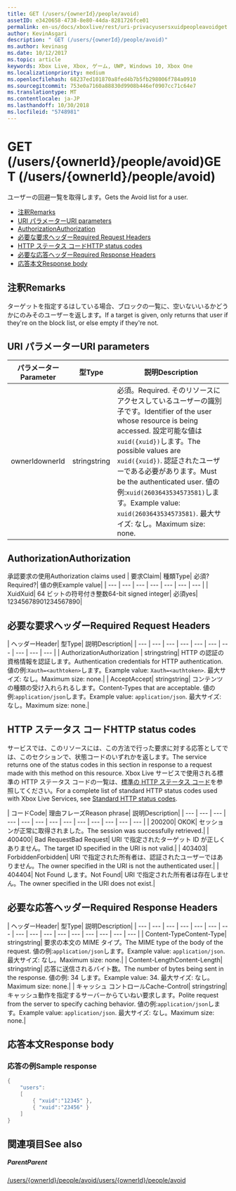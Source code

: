 ```yaml
---
title: GET (/users/{ownerId}/people/avoid)
assetID: e3420658-4738-8e80-44da-8281726fce01
permalink: en-us/docs/xboxlive/rest/uri-privacyusersxuidpeopleavoidget.html
author: KevinAsgari
description: " GET (/users/{ownerId}/people/avoid)"
ms.author: kevinasg
ms.date: 10/12/2017
ms.topic: article
keywords: Xbox Live, Xbox, ゲーム, UWP, Windows 10, Xbox One
ms.localizationpriority: medium
ms.openlocfilehash: 68237ed101870a8fed4b7b5fb298006f784a0910
ms.sourcegitcommit: 753e0a7160a88830d9908b446ef0907cc71c64e7
ms.translationtype: MT
ms.contentlocale: ja-JP
ms.lasthandoff: 10/30/2018
ms.locfileid: "5748981"
---
```

# <a name="get-usersowneridpeopleavoid"></a><span data-ttu-id="d3e4e-104">GET (/users/{ownerId}/people/avoid)</span><span class="sxs-lookup"><span data-stu-id="d3e4e-104">GET (/users/{ownerId}/people/avoid)</span></span>
<span data-ttu-id="d3e4e-105">ユーザーの回避一覧を取得します。</span><span class="sxs-lookup"><span data-stu-id="d3e4e-105">Gets the Avoid list for a user.</span></span>

  * [<span data-ttu-id="d3e4e-106">注釈</span><span class="sxs-lookup"><span data-stu-id="d3e4e-106">Remarks</span></span>](#ID4EQ)
  * [<span data-ttu-id="d3e4e-107">URI パラメーター</span><span class="sxs-lookup"><span data-stu-id="d3e4e-107">URI parameters</span></span>](#ID4EZ)
  * [<span data-ttu-id="d3e4e-108">Authorization</span><span class="sxs-lookup"><span data-stu-id="d3e4e-108">Authorization</span></span>](#ID4EEB)
  * [<span data-ttu-id="d3e4e-109">必要な要求ヘッダー</span><span class="sxs-lookup"><span data-stu-id="d3e4e-109">Required Request Headers</span></span>](#ID4EJC)
  * [<span data-ttu-id="d3e4e-110">HTTP ステータス コード</span><span class="sxs-lookup"><span data-stu-id="d3e4e-110">HTTP status codes</span></span>](#ID4EYD)
  * [<span data-ttu-id="d3e4e-111">必要な応答ヘッダー</span><span class="sxs-lookup"><span data-stu-id="d3e4e-111">Required Response Headers</span></span>](#ID4E1F)
  * [<span data-ttu-id="d3e4e-112">応答本文</span><span class="sxs-lookup"><span data-stu-id="d3e4e-112">Response body</span></span>](#ID4ESH)

<a id="ID4EQ"></a>


## <a name="remarks"></a><span data-ttu-id="d3e4e-113">注釈</span><span class="sxs-lookup"><span data-stu-id="d3e4e-113">Remarks</span></span>

<span data-ttu-id="d3e4e-114">ターゲットを指定するはしている場合、ブロックの一覧に、空いないいるかどうかにのみそのユーザーを返します。</span><span class="sxs-lookup"><span data-stu-id="d3e4e-114">If a target is given, only returns that user if they're on the block list, or else empty if they're not.</span></span>

<a id="ID4EZ"></a>


## <a name="uri-parameters"></a><span data-ttu-id="d3e4e-115">URI パラメーター</span><span class="sxs-lookup"><span data-stu-id="d3e4e-115">URI parameters</span></span>

| <span data-ttu-id="d3e4e-116">パラメーター</span><span class="sxs-lookup"><span data-stu-id="d3e4e-116">Parameter</span></span>| <span data-ttu-id="d3e4e-117">型</span><span class="sxs-lookup"><span data-stu-id="d3e4e-117">Type</span></span>| <span data-ttu-id="d3e4e-118">説明</span><span class="sxs-lookup"><span data-stu-id="d3e4e-118">Description</span></span>|
| --- | --- | --- |
| <span data-ttu-id="d3e4e-119">ownerId</span><span class="sxs-lookup"><span data-stu-id="d3e4e-119">ownerId</span></span>| <span data-ttu-id="d3e4e-120">string</span><span class="sxs-lookup"><span data-stu-id="d3e4e-120">string</span></span>| <span data-ttu-id="d3e4e-121">必須。</span><span class="sxs-lookup"><span data-stu-id="d3e4e-121">Required.</span></span> <span data-ttu-id="d3e4e-122">そのリソースにアクセスしているユーザーの識別子です。</span><span class="sxs-lookup"><span data-stu-id="d3e4e-122">Identifier of the user whose resource is being accessed.</span></span> <span data-ttu-id="d3e4e-123">設定可能な値は<code>xuid({xuid})</code>します。</span><span class="sxs-lookup"><span data-stu-id="d3e4e-123">The possible values are <code>xuid({xuid})</code>.</span></span> <span data-ttu-id="d3e4e-124">認証されたユーザーである必要があります。</span><span class="sxs-lookup"><span data-stu-id="d3e4e-124">Must be the authenticated user.</span></span> <span data-ttu-id="d3e4e-125">値の例:<code>xuid(2603643534573581)</code>します。</span><span class="sxs-lookup"><span data-stu-id="d3e4e-125">Example value: <code>xuid(2603643534573581)</code>.</span></span> <span data-ttu-id="d3e4e-126">最大サイズ: なし。</span><span class="sxs-lookup"><span data-stu-id="d3e4e-126">Maximum size: none.</span></span> |

<a id="ID4EEB"></a>


## <a name="authorization"></a><span data-ttu-id="d3e4e-127">Authorization</span><span class="sxs-lookup"><span data-stu-id="d3e4e-127">Authorization</span></span>

<span data-ttu-id="d3e4e-128">承認要求の使用</span><span class="sxs-lookup"><span data-stu-id="d3e4e-128">Authorization claims used</span></span> | <span data-ttu-id="d3e4e-129">要求</span><span class="sxs-lookup"><span data-stu-id="d3e4e-129">Claim</span></span>| <span data-ttu-id="d3e4e-130">種類</span><span class="sxs-lookup"><span data-stu-id="d3e4e-130">Type</span></span>| <span data-ttu-id="d3e4e-131">必須?</span><span class="sxs-lookup"><span data-stu-id="d3e4e-131">Required?</span></span>| <span data-ttu-id="d3e4e-132">値の例</span><span class="sxs-lookup"><span data-stu-id="d3e4e-132">Example value</span></span>|
| --- | --- | --- | --- | --- | --- | --- |
| <span data-ttu-id="d3e4e-133">Xuid</span><span class="sxs-lookup"><span data-stu-id="d3e4e-133">Xuid</span></span>| <span data-ttu-id="d3e4e-134">64 ビットの符号付き整数</span><span class="sxs-lookup"><span data-stu-id="d3e4e-134">64-bit signed integer</span></span>| <span data-ttu-id="d3e4e-135">必須</span><span class="sxs-lookup"><span data-stu-id="d3e4e-135">yes</span></span>| <span data-ttu-id="d3e4e-136">1234567890</span><span class="sxs-lookup"><span data-stu-id="d3e4e-136">1234567890</span></span>|

<a id="ID4EJC"></a>


## <a name="required-request-headers"></a><span data-ttu-id="d3e4e-137">必要な要求ヘッダー</span><span class="sxs-lookup"><span data-stu-id="d3e4e-137">Required Request Headers</span></span>

| <span data-ttu-id="d3e4e-138">ヘッダー</span><span class="sxs-lookup"><span data-stu-id="d3e4e-138">Header</span></span>| <span data-ttu-id="d3e4e-139">型</span><span class="sxs-lookup"><span data-stu-id="d3e4e-139">Type</span></span>| <span data-ttu-id="d3e4e-140">説明</span><span class="sxs-lookup"><span data-stu-id="d3e4e-140">Description</span></span>|
| --- | --- | --- | --- | --- | --- | --- | --- | --- | --- |
| <span data-ttu-id="d3e4e-141">Authorization</span><span class="sxs-lookup"><span data-stu-id="d3e4e-141">Authorization</span></span> | <span data-ttu-id="d3e4e-142">string</span><span class="sxs-lookup"><span data-stu-id="d3e4e-142">string</span></span>| <span data-ttu-id="d3e4e-143">HTTP の認証の資格情報を認証します。</span><span class="sxs-lookup"><span data-stu-id="d3e4e-143">Authentication credentials for HTTP authentication.</span></span> <span data-ttu-id="d3e4e-144">値の例:<code>Xauth=&lt;authtoken></code>します。</span><span class="sxs-lookup"><span data-stu-id="d3e4e-144">Example value: <code>Xauth=&lt;authtoken></code>.</span></span> <span data-ttu-id="d3e4e-145">最大サイズ: なし。</span><span class="sxs-lookup"><span data-stu-id="d3e4e-145">Maximum size: none.</span></span>|
| <span data-ttu-id="d3e4e-146">Accept</span><span class="sxs-lookup"><span data-stu-id="d3e4e-146">Accept</span></span>| <span data-ttu-id="d3e4e-147">string</span><span class="sxs-lookup"><span data-stu-id="d3e4e-147">string</span></span>| <span data-ttu-id="d3e4e-148">コンテンツの種類の受け入れられるします。</span><span class="sxs-lookup"><span data-stu-id="d3e4e-148">Content-Types that are acceptable.</span></span> <span data-ttu-id="d3e4e-149">値の例:<code>application/json</code>します。</span><span class="sxs-lookup"><span data-stu-id="d3e4e-149">Example value: <code>application/json</code>.</span></span> <span data-ttu-id="d3e4e-150">最大サイズ: なし。</span><span class="sxs-lookup"><span data-stu-id="d3e4e-150">Maximum size: none.</span></span>|

<a id="ID4EYD"></a>


## <a name="http-status-codes"></a><span data-ttu-id="d3e4e-151">HTTP ステータス コード</span><span class="sxs-lookup"><span data-stu-id="d3e4e-151">HTTP status codes</span></span>

<span data-ttu-id="d3e4e-152">サービスでは、このリソースには、この方法で行った要求に対する応答としてでは、このセクションで、状態コードのいずれかを返します。</span><span class="sxs-lookup"><span data-stu-id="d3e4e-152">The service returns one of the status codes in this section in response to a request made with this method on this resource.</span></span> <span data-ttu-id="d3e4e-153">Xbox Live サービスで使用される標準の HTTP ステータス コードの一覧は、[標準の HTTP ステータス コード](../../additional/httpstatuscodes.md)を参照してください。</span><span class="sxs-lookup"><span data-stu-id="d3e4e-153">For a complete list of standard HTTP status codes used with Xbox Live Services, see [Standard HTTP status codes](../../additional/httpstatuscodes.md).</span></span>

| <span data-ttu-id="d3e4e-154">コード</span><span class="sxs-lookup"><span data-stu-id="d3e4e-154">Code</span></span>| <span data-ttu-id="d3e4e-155">理由フレーズ</span><span class="sxs-lookup"><span data-stu-id="d3e4e-155">Reason phrase</span></span>| <span data-ttu-id="d3e4e-156">説明</span><span class="sxs-lookup"><span data-stu-id="d3e4e-156">Description</span></span>|
| --- | --- | --- | --- | --- | --- | --- | --- | --- | --- | --- | --- | --- |
| <span data-ttu-id="d3e4e-157">200</span><span class="sxs-lookup"><span data-stu-id="d3e4e-157">200</span></span>| <span data-ttu-id="d3e4e-158">OK</span><span class="sxs-lookup"><span data-stu-id="d3e4e-158">OK</span></span>| <span data-ttu-id="d3e4e-159">セッションが正常に取得されました。</span><span class="sxs-lookup"><span data-stu-id="d3e4e-159">The session was successfully retrieved.</span></span>|
| <span data-ttu-id="d3e4e-160">400</span><span class="sxs-lookup"><span data-stu-id="d3e4e-160">400</span></span>| <span data-ttu-id="d3e4e-161">Bad Request</span><span class="sxs-lookup"><span data-stu-id="d3e4e-161">Bad Request</span></span>| <span data-ttu-id="d3e4e-162">URI で指定されたターゲット ID が正しくありません。</span><span class="sxs-lookup"><span data-stu-id="d3e4e-162">The target ID specified in the URI is not valid.</span></span>|
| <span data-ttu-id="d3e4e-163">403</span><span class="sxs-lookup"><span data-stu-id="d3e4e-163">403</span></span>| <span data-ttu-id="d3e4e-164">Forbidden</span><span class="sxs-lookup"><span data-stu-id="d3e4e-164">Forbidden</span></span>| <span data-ttu-id="d3e4e-165">URI で指定された所有者は、認証されたユーザーではありません。</span><span class="sxs-lookup"><span data-stu-id="d3e4e-165">The owner specified in the URI is not the authenticated user.</span></span>|
| <span data-ttu-id="d3e4e-166">404</span><span class="sxs-lookup"><span data-stu-id="d3e4e-166">404</span></span>| <span data-ttu-id="d3e4e-167">Not Found します。</span><span class="sxs-lookup"><span data-stu-id="d3e4e-167">Not Found</span></span>| <span data-ttu-id="d3e4e-168">URI で指定された所有者は存在しません。</span><span class="sxs-lookup"><span data-stu-id="d3e4e-168">The owner specified in the URI does not exist.</span></span>|

<a id="ID4E1F"></a>


## <a name="required-response-headers"></a><span data-ttu-id="d3e4e-169">必要な応答ヘッダー</span><span class="sxs-lookup"><span data-stu-id="d3e4e-169">Required Response Headers</span></span>

| <span data-ttu-id="d3e4e-170">ヘッダー</span><span class="sxs-lookup"><span data-stu-id="d3e4e-170">Header</span></span>| <span data-ttu-id="d3e4e-171">型</span><span class="sxs-lookup"><span data-stu-id="d3e4e-171">Type</span></span>| <span data-ttu-id="d3e4e-172">説明</span><span class="sxs-lookup"><span data-stu-id="d3e4e-172">Description</span></span>|
| --- | --- | --- | --- | --- | --- | --- | --- | --- | --- | --- | --- | --- | --- | --- | --- |
| <span data-ttu-id="d3e4e-173">Content-Type</span><span class="sxs-lookup"><span data-stu-id="d3e4e-173">Content-Type</span></span>| <span data-ttu-id="d3e4e-174">string</span><span class="sxs-lookup"><span data-stu-id="d3e4e-174">string</span></span>| <span data-ttu-id="d3e4e-175">要求の本文の MIME タイプ。</span><span class="sxs-lookup"><span data-stu-id="d3e4e-175">The MIME type of the body of the request.</span></span> <span data-ttu-id="d3e4e-176">値の例:<code>application/json</code>します。</span><span class="sxs-lookup"><span data-stu-id="d3e4e-176">Example value: <code>application/json</code>.</span></span> <span data-ttu-id="d3e4e-177">最大サイズ: なし。</span><span class="sxs-lookup"><span data-stu-id="d3e4e-177">Maximum size: none.</span></span>|
| <span data-ttu-id="d3e4e-178">Content-Length</span><span class="sxs-lookup"><span data-stu-id="d3e4e-178">Content-Length</span></span>| <span data-ttu-id="d3e4e-179">string</span><span class="sxs-lookup"><span data-stu-id="d3e4e-179">string</span></span>| <span data-ttu-id="d3e4e-180">応答に送信されるバイト数。</span><span class="sxs-lookup"><span data-stu-id="d3e4e-180">The number of bytes being sent in the response.</span></span> <span data-ttu-id="d3e4e-181">値の例: 34 します。</span><span class="sxs-lookup"><span data-stu-id="d3e4e-181">Example value: 34.</span></span> <span data-ttu-id="d3e4e-182">最大サイズ: なし。</span><span class="sxs-lookup"><span data-stu-id="d3e4e-182">Maximum size: none.</span></span>|
| <span data-ttu-id="d3e4e-183">キャッシュ コントロール</span><span class="sxs-lookup"><span data-stu-id="d3e4e-183">Cache-Control</span></span>| <span data-ttu-id="d3e4e-184">string</span><span class="sxs-lookup"><span data-stu-id="d3e4e-184">string</span></span>| <span data-ttu-id="d3e4e-185">キャッシュ動作を指定するサーバーからていねい要求します。</span><span class="sxs-lookup"><span data-stu-id="d3e4e-185">Polite request from the server to specify caching behavior.</span></span> <span data-ttu-id="d3e4e-186">値の例:<code>application/json</code>します。</span><span class="sxs-lookup"><span data-stu-id="d3e4e-186">Example value: <code>application/json</code>.</span></span> <span data-ttu-id="d3e4e-187">最大サイズ: なし。</span><span class="sxs-lookup"><span data-stu-id="d3e4e-187">Maximum size: none.</span></span>|

<a id="ID4ESH"></a>


## <a name="response-body"></a><span data-ttu-id="d3e4e-188">応答本文</span><span class="sxs-lookup"><span data-stu-id="d3e4e-188">Response body</span></span>

<a id="ID4EYH"></a>


### <a name="sample-response"></a><span data-ttu-id="d3e4e-189">応答の例</span><span class="sxs-lookup"><span data-stu-id="d3e4e-189">Sample response</span></span>


```cpp
{
    "users":
    [
        { "xuid":"12345" },
        { "xuid":"23456" }
    ]
}

```


<a id="ID4EDAAC"></a>


## <a name="see-also"></a><span data-ttu-id="d3e4e-190">関連項目</span><span class="sxs-lookup"><span data-stu-id="d3e4e-190">See also</span></span>

<a id="ID4EFAAC"></a>


##### <a name="parent"></a><span data-ttu-id="d3e4e-191">Parent</span><span class="sxs-lookup"><span data-stu-id="d3e4e-191">Parent</span></span>

[<span data-ttu-id="d3e4e-192">/users/{ownerId}/people/avoid</span><span class="sxs-lookup"><span data-stu-id="d3e4e-192">/users/{ownerId}/people/avoid</span></span>](uri-privacyusersxuidpeopleavoid.md)
